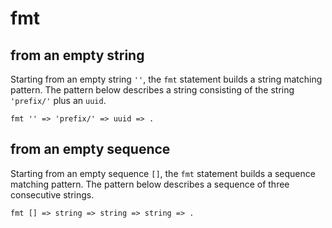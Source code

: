 # fmt

## from an empty string

Starting from an empty string `''`, the `fmt` statement builds a string matching pattern. The pattern below describes a string consisting of the string `'prefix/'` plus an `uuid`.

```ontol
fmt '' => 'prefix/' => uuid => .
```

## from an empty sequence

Starting from an empty sequence `[]`, the `fmt` statement builds a sequence matching pattern. The pattern below describes a sequence of three consecutive strings.

```ontol
fmt [] => string => string => string => .
```